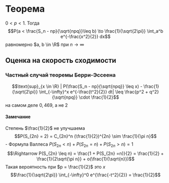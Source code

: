 # Теорема
$0 < p < 1$. Тогда 
$$P(a < \frac{S_n - np}{\sqrt{npq}}\leq b) \to \frac{1}{\sqrt{2\pi}} \int_a^b e^{-\frac{x^2}{2}} dx$$
равномерно $a, b \in \R$ при $n \to \infty$
## Оценка на скорость сходимости 
### Частный случай теоремы Берри-Эссеена
$$\text{sup}_{x \in \R} | P(\frac{S_n - np}{\sqrt{npq}} \leq x) - \frac{1}{\sqrt{2\pi}} \int_{-\infty}^x e^{-\frac{t^2}{2}} dt| \leq \frac{p^2 + q^2}{\sqrt{npq}} \cdot \frac{1}{2}$$ на самом деле $0,469$, а не 2
#### Замечание
Степень $\frac{1}{2}$ не улучшаема
$$P(S_{2n} = 2) = C_{2n}^n (\frac{1}{2})^{2n} \sim \frac{1}{\pi n}$$ - Формула Валлеса
$P(S_{2n} < n) + P(S_{2n} = n) + P(S_{2n} > n) = 1$
$$\Rightarrow P(S_{2n} \leq n) = \frac{1 + P(S_{2n} =n)}{2} = \frac{1}{2} + \frac{1}{2\sqrt{\pi n}} + o(\frac{1}{\sqrt{n}})$$
Такая вероятность при $p = \frac{1}{2}$ это $x$ 
$$\frac{1}{\sqrt{2\pi}} \int_{-\infty}^0 e^{\frac{-t^2}{2}} = \frac{1}{2}$$